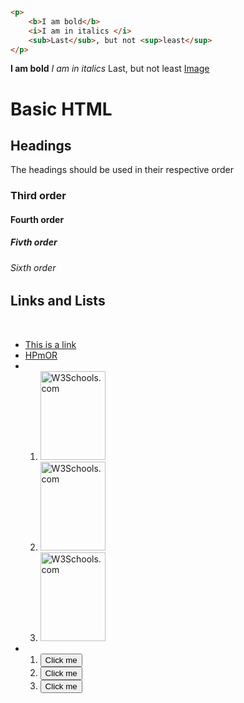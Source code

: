 ```html
<p>
    <b>I am bold</b>
    <i>I am in italics </i>
    <sub>Last</sub>, but not <sup>least</sup>
</p>
```
**I am bold** _I am in italics_ Last, but not least
[Image](site.png)







































<!DOCTYPE html>
<html>
<body>

<h1>Basic HTML</h1>

<h2>Headings</h2>

<p> The headings should be used in their respective order </p>

<h3> Third order </h3>
<h4> Fourth order</h4>
<h5> Fivth order </h5>
<h6> Sixth order </h6>

<h2>Links and Lists</h2>

<p></p>
<br>

<ul>
  <li><a href="https://www.w3schools.com">This is a link</a></li>
  <li><a href="https://hpmor.com/">HPmOR</A></li>
  <li><ol>
      <li><img src="w3schools.jpg" alt="W3Schools.com" width="104" height="142"></li>
      <li><img src="w3schools.jpg" alt="W3Schools.com" width="104" height="142"></li>
      <li><img src="w3schools.jpg" alt="W3Schools.com" width="104" height="142"></li>
		</ol></li>
  <li><ol>
      <li><button>Click me</button></li>
      <li><button>Click me</button></li>
      <li><button>Click me</button></li>
      	</ol></li>
</ul>  
 

</body>
</html>


